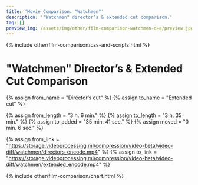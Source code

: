 ```yaml
---
title: 'Movie Comparison: "Watchmen"'
description: '"Watchmen" director’s & extended cut comparison.'
tag: []
preview_img: /assets/img/other/film-comparison-watchmen-d-e/preview.jpg
---
```


{% include other/film-comparison/css-and-scripts.html %}

# "Watchmen" Director’s & Extended Cut Comparison

{% assign from_name = "Director’s cut" %}
{% assign to_name = "Extended cut" %}

{% assign from_length = "3 h. 6 min." %}
{% assign to_length = "3 h. 35 min." %}
{% assign to_added = "35 min. 41 sec." %}
{% assign moved = "0 min. 6 sec." %}

{% assign from_link = "https://storage.videoprocessing.ml/compression/video-beta/video-diff/watchmen/directors_encode.mp4" %}
{% assign to_link = "https://storage.videoprocessing.ml/compression/video-beta/video-diff/watchmen/extended_encode.mp4" %}

{% include other/film-comparison/chart.html %}

<script>create_charts([14,34219,4426,49523,3306,62,86,18076,6771,38762,4215,26400,6649,43644,15,15,75,1,780,6997,52,21089,3667,1,25782,86,15310,62,], [3,0,4,0,4,1,1,0,4,0,4,0,4,0,4,3,0,3,0,4,3,0,4,3,0,2,4,2,], [27,25,6,5,], 23.976, "Director’s cut", "Extended cut", "frame(-s)");</script>

